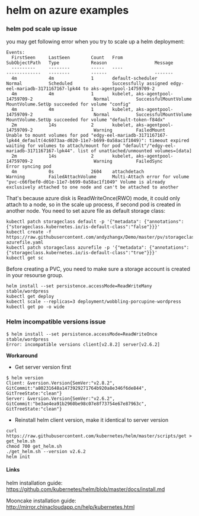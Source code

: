 # helm on azure examples

### helm pod scale up issue
you may get following error when you try to scale up a helm deployment:
```
Events:
  FirstSeen     LastSeen        Count   From                                    SubObjectPath   Type            Reason                  Message
  ---------     --------        -----   ----                                    -------------   --------        ------                  -------
  4m            4m              1       default-scheduler                                       Normal          Scheduled               Successfully assigned edgy-eel-mariadb-3171167167-lpk44 to aks-agentpool-14759709-2
  4m            4m              1       kubelet, aks-agentpool-14759709-2                       Normal          SuccessfulMountVolume   MountVolume.SetUp succeeded for volume "config"
  4m            4m              1       kubelet, aks-agentpool-14759709-2                       Normal          SuccessfulMountVolume   MountVolume.SetUp succeeded for volume "default-token-f84dx"
  2m            14s             2       kubelet, aks-agentpool-14759709-2                       Warning         FailedMount             Unable to mount volumes for pod "edgy-eel-mariadb-3171167167-lpk44_default(4c6073aa-d020-11e7-b699-0a58ac1f1049)": timeout expired waiting for volumes to attach/mount for pod "default"/"edgy-eel-mariadb-3171167167-lpk44". list of unattached/unmounted volumes=[data]
  2m            14s             2       kubelet, aks-agentpool-14759709-2                       Warning         FailedSync              Error syncing pod
  4m            0s              2604    attachdetach                                            Warning         FailedAttachVolume      Multi-Attach error for volume "pvc-c66fbef0-d01e-11e7-b699-0a58ac1f1049" Volume is already exclusively attached to one node and can't be attached to another
```

That's because azure disk is ReadWriteOnce(RWO) mode, it could only attach to a node, so in the scale up process, if second pod is created in another node. You need to set azure file as default storage class:
```
kubectl patch storageclass default -p '{"metadata": {"annotations":{"storageclass.kubernetes.io/is-default-class":"false"}}}'
kubectl create -f https://raw.githubusercontent.com/andyzhangx/Demo/master/pv/storageclass-azurefile.yaml
kubectl patch storageclass azurefile -p '{"metadata": {"annotations":{"storageclass.kubernetes.io/is-default-class":"true"}}}'
kubectl get sc
```

Before creating a PVC, you need to make sure a storage account is created in your resourse group.
```
helm install --set persistence.accessMode=ReadWriteMany stable/wordpress
kubectl get deploy
kubectl scale --replicas=3 deployment/wobbling-porcupine-wordpress
kubectl get po -o wide
```

### Helm incompatible versions issue
```
$ helm install --set persistence.accessMode=ReadWriteOnce stable/wordpress
Error: incompatible versions client[v2.8.2] server[v2.6.2]
```

**Workaround**
 - Get server version first
```
$ helm version
Client: &version.Version{SemVer:"v2.8.2", GitCommit:"a80231648a1473929271764b920a8e346f6de844", GitTreeState:"clean"}
Server: &version.Version{SemVer:"v2.6.2", GitCommit:"be3ae4ea91b2960be98c07e8f73754e67e87963c", GitTreeState:"clean"}
```
 - Reinstall helm client version, make it identical to server version
```
curl https://raw.githubusercontent.com/kubernetes/helm/master/scripts/get > get_helm.sh
chmod 700 get_helm.sh
./get_helm.sh --version v2.6.2
helm init
```

#### Links
helm installation guide: https://github.com/kubernetes/helm/blob/master/docs/install.md

Mooncake installation guide: http://mirror.chinacloudapp.cn/help/kubernetes.html
